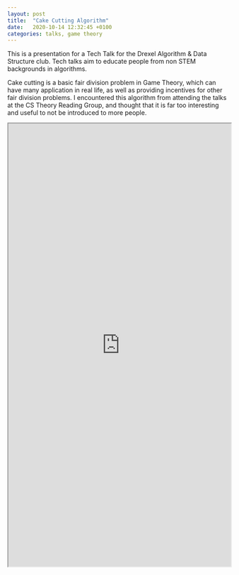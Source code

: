 ```yaml
---
layout: post
title:  "Cake Cutting Algorithm"
date:   2020-10-14 12:32:45 +0100
categories: talks, game theory
---
```


This is a presentation for a Tech Talk for the Drexel Algorithm & Data Structure club. Tech talks aim to educate people from non STEM backgrounds in algorithms.

Cake cutting is a basic fair division problem in Game Theory, which can have many application in real life, as well as providing incentives for other fair division problems. I encountered this algorithm from attending the talks at the CS Theory Reading Group, and thought that it is far too interesting and useful to not be introduced to more people.

<iframe src="https://drive.google.com/file/d/16MNVIxFmXgKZ3qUnyr1heqbOklMPB19T/preview" width="100%" height="1000" scrollbar=0 view=Fit></iframe>
